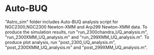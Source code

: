 # Auto-BUQ

"Astro_sim" folder includes Auto-BUQ analysis script for NGC2300,NGC2300 Newton-XMM and Arp299 Newton-XMM data. To produce the simulation results, run "run_2300chandra_UQ_analysis.m", "run_2300XMM_UQ_analysis.m" and "run_299XMM_UQ_analysis.m". To produce plot analysis, run "post_2300_UQ_analysis.m", "post_2300XMM_UQ_analysis.m" and "post_299XMM_UQ_analysis.m".

